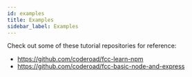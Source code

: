 ```yaml
---
id: examples
title: Examples
sidebar_label: Examples
---
```


Check out some of these tutorial repositories for reference:

- <https://github.com/coderoad/fcc-learn-npm>
- <https://github.com/coderoad/fcc-basic-node-and-express>
